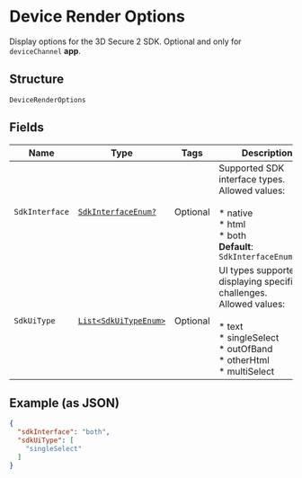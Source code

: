 
# Device Render Options

Display options for the 3D Secure 2 SDK.
Optional and only for `deviceChannel` **app**.

## Structure

`DeviceRenderOptions`

## Fields

| Name | Type | Tags | Description |
|  --- | --- | --- | --- |
| `SdkInterface` | [`SdkInterfaceEnum?`](../../doc/models/sdk-interface-enum.md) | Optional | Supported SDK interface types.<br>Allowed values:<br><br>* native<br>* html<br>* both<br>**Default**: `SdkInterfaceEnum.both` |
| `SdkUiType` | [`List<SdkUiTypeEnum>`](../../doc/models/sdk-ui-type-enum.md) | Optional | UI types supported for displaying specific challenges.<br>Allowed values:<br><br>* text<br>* singleSelect<br>* outOfBand<br>* otherHtml<br>* multiSelect |

## Example (as JSON)

```json
{
  "sdkInterface": "both",
  "sdkUiType": [
    "singleSelect"
  ]
}
```

